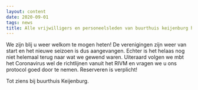 ```yaml
---
layout: content
date: 2020-09-01
tags: news
title: Alle vrijwilligers en personeelsleden van buurthuis keijenburg heten u graag welkom!
---
```


We zijn blij u weer welkom te mogen heten!
De verenigingen zijn weer van start en het nieuwe seizoen is dus aangevangen.
Echter is het helaas nog niet helemaal terug naar wat we gewend waren.
Uiteraard volgen we mbt het Coronavirus wel de richtlijnen vanuit het RIVM en vragen we u ons protocol goed door te nemen.
Reserveren is verplicht!

Tot ziens bij buurthuis Keijenburg.
